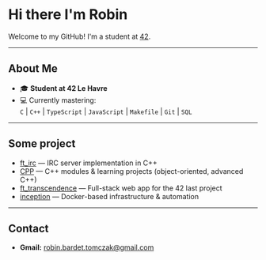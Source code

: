 # Hi there I'm Robin

Welcome to my GitHub! I'm a student at [42](https://www.42.fr/).

---

## About Me

- 🎓 **Student at 42 Le Havre**
- 💻 Currently mastering:  
  `C` | `C++` | `TypeScript` | `JavaScript` | `Makefile` | `Git` | `SQL`
  
---
## Some project

- [ft_irc](https://github.com/rbardet/ft_irc) — IRC server implementation in C++
- [CPP](https://github.com/rbardet/CPP) — C++ modules & learning projects (object-oriented, advanced C++)
- [ft_transcendence](https://github.com/M-U-C-K-A/transcendance) — Full-stack web app for the 42 last project
- [inception](https://github.com/rbardet/inception) — Docker-based infrastructure & automation

---

## Contact

- **Gmail:** robin.bardet.tomczak@gmail.com
